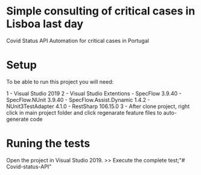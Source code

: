 # Simple consulting of critical cases in Lisboa last day
Covid Status API Automation for critical cases in Portugal

# Setup

To be able to run this project you will need:

1 - Visual Studio 2019 
2 - Visual Studio Extentions - SpecFlow 3.9.40 - SpecFlow.NUnit    3.9.40 - SpecFlow.Assist.Dynamic   1.4.2 - NUnit3TestAdapter 4.1.0 - RestSharp   106.15.0
3 - After clone project, right click in main project folder and click regenarate feature files to auto-generate code

# Runing the tests

Open the project in Visual Studio 2019. >> Execute the complete test;"# Covid-status-API" 
